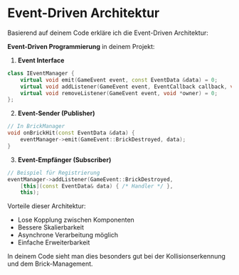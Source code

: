 # Event-Driven Architektur

Basierend auf deinem Code erkläre ich die Event-Driven Architektur:

**Event-Driven Programmierung** in deinem Projekt:

1. **Event Interface**

```cpp
class IEventManager {
    virtual void emit(GameEvent event, const EventData &data) = 0;
    virtual void addListener(GameEvent event, EventCallback callback, void *owner) = 0;
    virtual void removeListener(GameEvent event, void *owner) = 0;
};
```

2. **Event-Sender (Publisher)**

```cpp
// In BrickManager
void onBrickHit(const EventData &data) {
    eventManager->emit(GameEvent::BrickDestroyed, data);
}
```

3. **Event-Empfänger (Subscriber)**

```cpp
// Beispiel für Registrierung
eventManager->addListener(GameEvent::BrickDestroyed, 
    [this](const EventData& data) { /* Handler */ }, 
    this);
```

Vorteile dieser Architektur:

- Lose Kopplung zwischen Komponenten
- Bessere Skalierbarkeit
- Asynchrone Verarbeitung möglich
- Einfache Erweiterbarkeit

In deinem Code sieht man dies besonders gut bei der Kollisionserkennung und dem Brick-Management.
